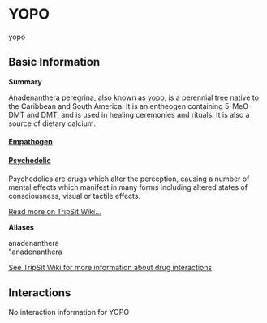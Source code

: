 # YOPO

yopo

## Basic Information

**Summary**

Anadenanthera peregrina, also known as yopo, is a perennial tree native to the Caribbean and South America. It is an entheogen containing 5-MeO-DMT and DMT, and is used in healing ceremonies and rituals. It is also a source of dietary calcium.

#### [Empathogen](/category/empathogen)

#### [Psychedelic](/category/psychedelic)

Psychedelics are drugs which alter the perception, causing a number of mental effects which manifest in many forms including altered states of consciousness, visual or tactile effects.

[Read more on TripSit Wiki...](#{category.wiki})

**Aliases**

anadenanthera  
"anadenanthera  

[See TripSit Wiki for more information about drug interactions](http://combo.tripsit.me/)

## Interactions

No interaction information for YOPO